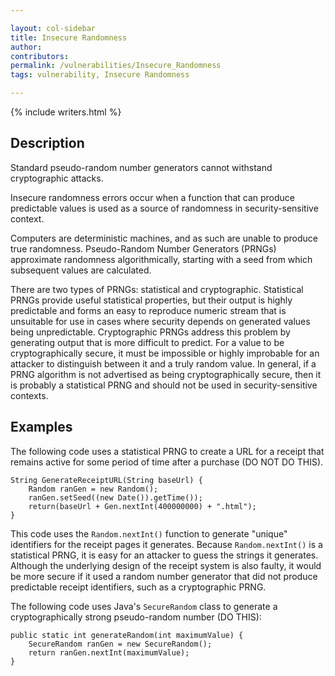 ```yaml
---

layout: col-sidebar
title: Insecure Randomness
author: 
contributors: 
permalink: /vulnerabilities/Insecure_Randomness
tags: vulnerability, Insecure Randomness

---
```


{% include writers.html %}

## Description

Standard pseudo-random number generators cannot withstand cryptographic attacks.

Insecure randomness errors occur when a function that can produce predictable values is used as a source of randomness in security-sensitive context.

Computers are deterministic machines, and as such are unable to produce true randomness. Pseudo-Random Number Generators (PRNGs) approximate randomness algorithmically, starting with a seed from which subsequent values are calculated.

There are two types of PRNGs: statistical and cryptographic. Statistical PRNGs provide useful statistical properties, but their output is highly predictable and forms an easy to reproduce numeric stream that is unsuitable for use in cases where security depends on generated values being unpredictable. Cryptographic PRNGs address this problem by generating output that is more difficult to predict. For a value to be cryptographically secure, it must be impossible or highly improbable for an attacker to distinguish between it and a truly random value. In general, if a PRNG algorithm is not advertised as being cryptographically secure, then it is probably a statistical PRNG and should not be used in security-sensitive contexts.

## Examples

The following code uses a statistical PRNG to create a URL for a receipt that remains active for some period of time after a purchase (DO NOT DO THIS).

```
String GenerateReceiptURL(String baseUrl) {
    Random ranGen = new Random();
    ranGen.setSeed((new Date()).getTime());
    return(baseUrl + Gen.nextInt(400000000) + ".html");
}
```

This code uses the `Random.nextInt()` function to generate "unique" identifiers for the receipt pages it generates. Because `Random.nextInt()` is a statistical PRNG, it is easy for an attacker to guess the strings it generates. Although the underlying design of the receipt system is also faulty, it would be more secure if it used a random number generator that did not produce predictable receipt identifiers, such as a cryptographic PRNG.

The following code uses Java's `SecureRandom` class to generate a cryptographically strong pseudo-random number (DO THIS):

```
public static int generateRandom(int maximumValue) {
    SecureRandom ranGen = new SecureRandom();
    return ranGen.nextInt(maximumValue);
}
```